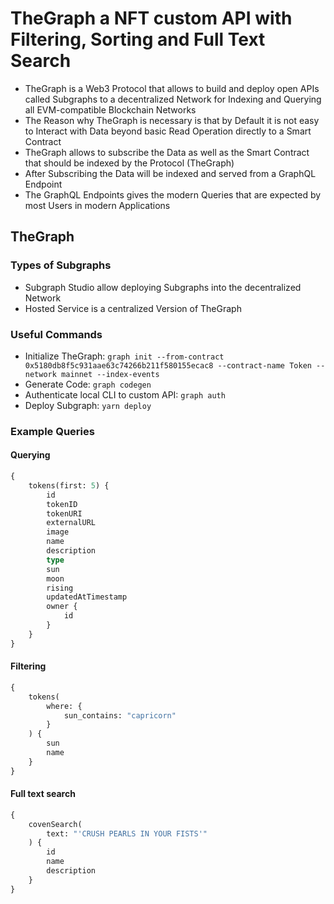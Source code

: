 # TheGraph a NFT custom API with Filtering, Sorting and Full Text Search

* TheGraph is a Web3 Protocol that allows to build and deploy open APIs called Subgraphs to a decentralized Network for Indexing and Querying all EVM-compatible Blockchain Networks
* The Reason why TheGraph is necessary is that by Default it is not easy to Interact with Data beyond basic Read  Operation directly to a Smart Contract
* TheGraph allows to subscribe the Data as well as the Smart Contract that should be indexed by the Protocol (TheGraph)
* After Subscribing the Data will be indexed and served from a GraphQL Endpoint
* The GraphQL Endpoints gives the modern Queries that are expected by most Users in modern Applications

## TheGraph

### Types of Subgraphs

* Subgraph Studio allow deploying Subgraphs into the decentralized Network
* Hosted Service is a centralized Version of TheGraph

### Useful Commands

* Initialize TheGraph: `graph init --from-contract 0x5180db8f5c931aae63c74266b211f580155ecac8 --contract-name Token --network mainnet --index-events`
* Generate Code: `graph codegen`
* Authenticate local CLI to custom API: `graph auth`
* Deploy Subgraph: `yarn deploy`

### Example Queries

#### Querying

```graphql
{
    tokens(first: 5) {
        id
        tokenID
        tokenURI
        externalURL
        image
        name
        description
        type
        sun
        moon
        rising
        updatedAtTimestamp
        owner {
            id
        }
    }
}
```

#### Filtering

```graphql
{
    tokens(
        where: {
            sun_contains: "capricorn"
        }
    ) {
        sun
        name
    }
}
```

#### Full text search

```graphql
{
    covenSearch(
        text: "'CRUSH PEARLS IN YOUR FISTS'"
    ) {
        id
        name
        description
    }
}
```
